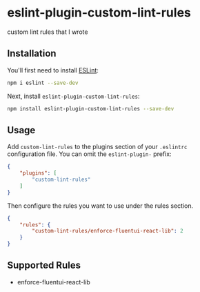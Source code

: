 # eslint-plugin-custom-lint-rules

custom lint rules that I wrote

## Installation

You'll first need to install [ESLint](https://eslint.org/):

```sh
npm i eslint --save-dev
```

Next, install `eslint-plugin-custom-lint-rules`:

```sh
npm install eslint-plugin-custom-lint-rules --save-dev
```

## Usage

Add `custom-lint-rules` to the plugins section of your `.eslintrc` configuration file. You can omit the `eslint-plugin-` prefix:

```json
{
    "plugins": [
        "custom-lint-rules"
    ]
}
```


Then configure the rules you want to use under the rules section.

```json
{
    "rules": {
        "custom-lint-rules/enforce-fluentui-react-lib": 2
    }
}
```

## Supported Rules

* enforce-fluentui-react-lib


